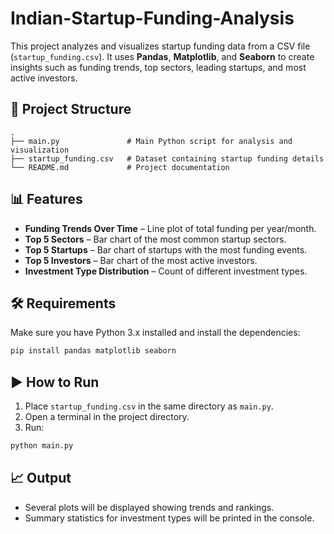 # Indian-Startup-Funding-Analysis
This project analyzes and visualizes startup funding data from a CSV file (`startup_funding.csv`).
It uses **Pandas**, **Matplotlib**, and **Seaborn** to create insights such as funding trends, top sectors, leading startups, and most active investors.

## 📂 Project Structure

```
.
├── main.py               # Main Python script for analysis and visualization
├── startup_funding.csv   # Dataset containing startup funding details
└── README.md             # Project documentation
```

## 📊 Features

* **Funding Trends Over Time** – Line plot of total funding per year/month.
* **Top 5 Sectors** – Bar chart of the most common startup sectors.
* **Top 5 Startups** – Bar chart of startups with the most funding events.
* **Top 5 Investors** – Bar chart of the most active investors.
* **Investment Type Distribution** – Count of different investment types.

## 🛠 Requirements

Make sure you have Python 3.x installed and install the dependencies:

```bash
pip install pandas matplotlib seaborn
```

## ▶️ How to Run

1. Place `startup_funding.csv` in the same directory as `main.py`.
2. Open a terminal in the project directory.
3. Run:

```bash
python main.py
```

## 📈 Output

* Several plots will be displayed showing trends and rankings.
* Summary statistics for investment types will be printed in the console.
